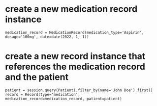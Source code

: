 # create a new medication record instance
```
medication_record = MedicationRecord(medication_type='Aspirin', dosage='100mg', date=date(2022, 1, 1))
```

# create a new record instance that references the medication record and the patient
```
patient = session.query(Patient).filter_by(name='John Doe').first()
record = Record(type='medication', medication_record=medication_record, patient=patient)
```